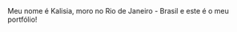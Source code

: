 <html>
 <head>
  <title>Kalisia</title>
 </head>
 <body>
  Meu nome é Kalisia, moro no Rio de Janeiro - Brasil e este é o meu portfólio!
 </body>
</html>
